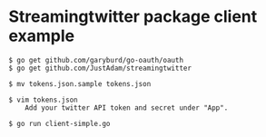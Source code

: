 Streamingtwitter package client example
=======================================

	$ go get github.com/garyburd/go-oauth/oauth
 	$ go get github.com/JustAdam/streamingtwitter

	$ mv tokens.json.sample tokens.json

	$ vim tokens.json
		Add your twitter API token and secret under "App".

	$ go run client-simple.go
